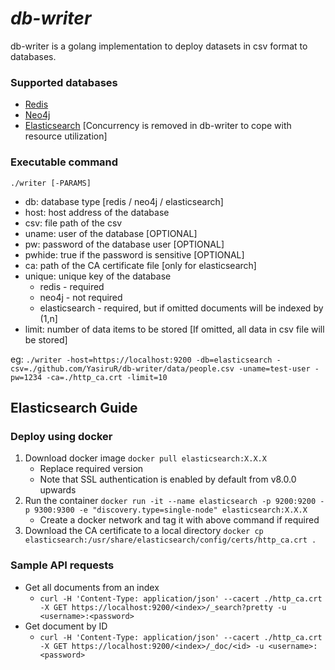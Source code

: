 # _db-writer_

db-writer is a golang implementation to deploy datasets in csv format to databases.

### Supported databases

- [Redis](https://redis.io/)
- [Neo4j](https://neo4j.com/)
- [Elasticsearch](https://www.elastic.co/) [Concurrency is removed in db-writer to cope with resource utilization]

### Executable command

`./writer [-PARAMS]`

- db: database type [redis / neo4j / elasticsearch]
- host: host address of the database
- csv: file path of the csv
- uname: user of the database [OPTIONAL]
- pw: password of the database user [OPTIONAL]
- pwhide: true if the password is sensitive [OPTIONAL]
- ca: path of the CA certificate file [only for elasticsearch]
- unique: unique key of the database
  - redis - required
  - neo4j - not required
  - elasticsearch - required, but if omitted documents will be indexed by (1,n]
- limit: number of data items to be stored [If omitted, all data in csv file will be stored]

eg: `./writer -host=https://localhost:9200 -db=elasticsearch -csv=./github.com/YasiruR/db-writer/data/people.csv -uname=test-user -pw=1234 -ca=./http_ca.crt -limit=10`

## Elasticsearch Guide

### Deploy using docker

1. Download docker image `docker pull elasticsearch:X.X.X`
   - Replace required version
   - Note that SSL authentication is enabled by default from v8.0.0 upwards
2. Run the container `docker run -it --name elasticsearch -p 9200:9200 -p 9300:9300 -e "discovery.type=single-node" elasticsearch:X.X.X`
   - Create a docker network and tag it with above command if required
3. Download the CA certificate to a local directory `docker cp elasticsearch:/usr/share/elasticsearch/config/certs/http_ca.crt .`

### Sample API requests

- Get all documents from an index
  - `curl -H 'Content-Type: application/json' --cacert ./http_ca.crt -X GET https://localhost:9200/<index>/_search?pretty -u <username>:<password>`
- Get document by ID
  - `curl -H 'Content-Type: application/json' --cacert ./http_ca.crt -X GET https://localhost:9200/<index>/_doc/<id> -u <username>:<password>`